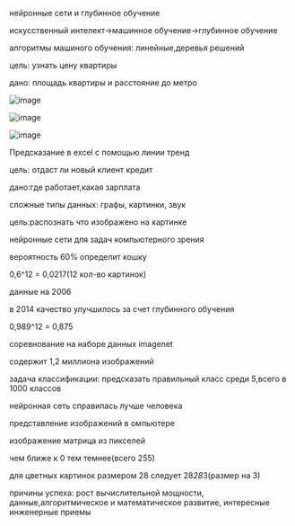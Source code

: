 нейронные сети и глубинное обучение

искусственный интелект->машинное обучение->глубинное обучение

алгоритмы машиного обучения: линейные,деревья решений

цель: узнать цену квартиры

дано: площадь квартиры и расстояние до метро

![image](https://user-images.githubusercontent.com/97913101/190988968-3cbb0bf1-412e-4c47-b583-92eafb5d66e7.png)
 
![image](https://user-images.githubusercontent.com/97913101/190989867-fc90aedb-84f0-45a4-bc80-cadf7031092d.png)

![image](https://user-images.githubusercontent.com/97913101/190993795-1605d77f-85f2-463d-beb1-660a8486fa2e.png)

Предсказание в excel с помощью линии тренд

цель: отдаст ли новый клиент кредит

дано:где работает,какая зарплата

сложные типы данных: графы, картинки, звук

цель:распознать что изображено на картинке

нейронные сети для задач компьютерного зрения

вероятность 60% определит кошку

0,6^12 = 0,0217(12 кол-во картинок)

данные на 2006

в 2014 качество улучшилось за счет глубинного обучения

0,989^12 = 0,875

соревнование на наборе данных imagenet

содержит 1,2 миллиона изображений

задача классификации: предсказать правильный класс среди 5,всего в 1000 классов

нейронная сеть справилась лучше человека

представление изображений в омпьютере

изображение матрица из пикселей

чем ближе к 0 тем темнее(всего 255)

для цветных картинок размером 28 следует 28*28*3(размер на 3)

причины успеха: рост вычислительной мощности, данные,алгоритмическое и математическое развитие, интересные инженерные приемы
